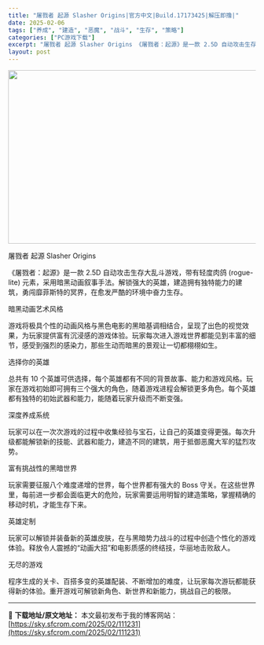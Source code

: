 ```yaml
---
title: "屠戮者 起源 Slasher Origins|官方中文|Build.17173425|解压即撸|"
date: 2025-02-06
tags: ["养成", "建造", "恶魔", "战斗", "生存", "策略"]
categories: ["PC游戏下载"]
excerpt: "屠戮者 起源 Slasher Origins 《屠戮者：起源》是一款 2.5D 自动攻击生存大乱斗游戏，带有轻度肉鸽 (rogue-lite) 元素，采用暗黑动画叙事手法。解锁强大的英雄，建造拥有独特能力的建筑，勇闯靡菲斯特的冥界，在愈发严酷的环境中奋力生存。 暗黑动画艺术风格 游戏将极具个性的动画&hellip;"
layout: post
---
```


<img class="aligncenter size-full wp-image-111201" src="https://sky.sfcrom.com/wp-content/uploads/2025/02/2025020614470627.webp" alt="" width="616" height="353" />

屠戮者 起源 Slasher Origins

《屠戮者：起源》是一款 2.5D 自动攻击生存大乱斗游戏，带有轻度肉鸽 (rogue-lite) 元素，采用暗黑动画叙事手法。解锁强大的英雄，建造拥有独特能力的建筑，勇闯靡菲斯特的冥界，在愈发严酷的环境中奋力生存。

暗黑动画艺术风格

游戏将极具个性的动画风格与黑色电影的黑暗基调相结合，呈现了出色的视觉效果，为玩家提供富有沉浸感的游戏体验。玩家每次进入游戏世界都能见到丰富的细节，感受到强烈的感染力，那些生动而暗黑的景观让一切都栩栩如生。

选择你的英雄

总共有 10 个英雄可供选择，每个英雄都有不同的背景故事、能力和游戏风格。玩家在游戏初始即可拥有三个强大的角色，随着游戏进程会解锁更多角色。每个英雄都有独特的初始武器和能力，能随着玩家升级而不断变强。

深度养成系统

玩家可以在一次次游戏的过程中收集经验与宝石，让自己的英雄变得更强。每次升级都能解锁新的技能、武器和能力，建造不同的建筑，用于抵御恶魔大军的猛烈攻势。

富有挑战性的黑暗世界

玩家需要征服八个难度递增的世界，每个世界都有强大的 Boss 守关。在这些世界里，每前进一步都会面临更大的危险，玩家需要运用明智的建造策略，掌握精确的移动时机，才能生存下来。

英雄定制

玩家可以解锁并装备新的英雄皮肤，在与黑暗势力战斗的过程中创造个性化的游戏体验。释放令人震撼的“动画大招”和电影质感的终结技，华丽地击败敌人。

无尽的游戏

程序生成的关卡、百搭多变的英雄配装、不断增加的难度，让玩家每次游玩都能获得新的体验。重开游戏可解锁新角色、新世界和新能力，挑战自己的极限。

---
📖 **下载地址/原文地址：** 本文最初发布于我的博客网站：[https://sky.sfcrom.com/2025/02/111231](https://sky.sfcrom.com/2025/02/111231)
